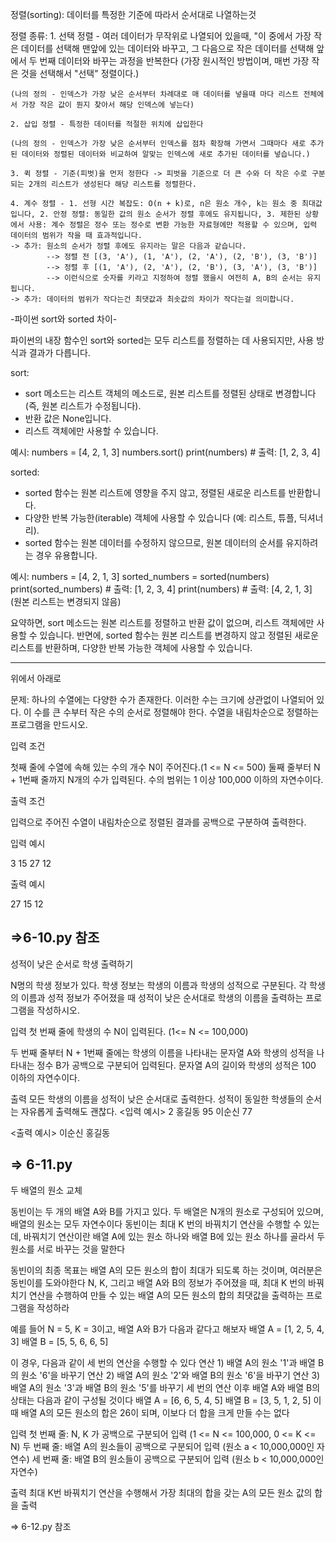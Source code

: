 정렬(sorting): 데이터를 특정한 기준에 따라서 순서대로 나열하는것

정렬 종류:
    1. 선택 정렬 - 여러 데이터가 무작위로 나열되어 있을때, "이 중에서 가장 작은 데이터를 선택해 맨앞에 있는 데이터와 바꾸고, 그 다음으로 작은 데이터를 선택해 앞에서 두 번째 데이터와 바꾸는 과정을 반복한다 (가장 원시적인 방법이며, 매번 가장 작은 것을 선택해서 "선택" 정렬이다.)
    
    (나의 정의 - 인덱스가 가장 낮은 순서부터 차례대로 매 데이터를 넣을때 마다 리스트 전체에서 가장 작은 값이 뭔지 찾아서 해당 인덱스에 넣는다)

    2. 삽입 정렬 - 특정한 데이터를 적절한 위치에 삽입한다

    (나의 정의 - 인덱스가 가장 낮은 순서부터 인덱스를 점차 확장해 가면서 그때마다 새로 추가된 데이터와 정렬된 데이터와 비교하여 알맞는 인덱스에 새로 추가된 데이터를 넣습니다.)

    3. 퀵 정렬 - 기준(피벗)을 먼저 정한다 -> 피벗을 기준으로 더 큰 수와 더 작은 수로 구분되는 2개의 리스트가 생성된다 해당 리스트를 정렬한다.

    4. 계수 정렬 - 1. 선형 시간 복잡도: O(n + k)로, n은 원소 개수, k는 원소 중 최대값입니다, 2. 안정 정렬: 동일한 값의 원소 순서가 정렬 후에도 유지됩니다, 3. 제한된 상황에서 사용: 계수 정렬은 정수 또는 정수로 변환 가능한 자료형에만 적용할 수 있으며, 입력 데이터의 범위가 작을 때 효과적입니다.
    -> 추가: 원소의 순서가 정렬 후에도 유지라는 말은 다음과 같습니다.
            --> 정렬 전 [(3, 'A'), (1, 'A'), (2, 'A'), (2, 'B'), (3, 'B')]
            --> 정렬 후 [(1, 'A'), (2, 'A'), (2, 'B'), (3, 'A'), (3, 'B')]
            --> 이런식으로 숫자를 키라고 지정하여 정렬 했을시 여전히 A, B의 순서는 유지됩니다.
    -> 추가: 데이터의 범위가 작다는건 최댓값과 최솟값의 차이가 작다는걸 의미합니다.


-파이썬 sort와 sorted 차이-

파이썬의 내장 함수인 sort와 sorted는 모두 리스트를 정렬하는 데 사용되지만, 사용 방식과 결과가 다릅니다.

sort:
* sort 메소드는 리스트 객체의 메소드로, 원본 리스트를 정렬된 상태로 변경합니다(즉, 원본 리스트가 수정됩니다).
* 반환 값은 None입니다.
* 리스트 객체에만 사용할 수 있습니다.

예시:
    numbers = [4, 2, 1, 3]
    numbers.sort()
    print(numbers)  # 출력: [1, 2, 3, 4]

sorted:
* sorted 함수는 원본 리스트에 영향을 주지 않고, 정렬된 새로운 리스트를 반환합니다.
* 다양한 반복 가능한(iterable) 객체에 사용할 수 있습니다 (예: 리스트, 튜플, 딕셔너리).
* sorted 함수는 원본 데이터를 수정하지 않으므로, 원본 데이터의 순서를 유지하려는 경우 유용합니다.

예시:
    numbers = [4, 2, 1, 3]
    sorted_numbers = sorted(numbers)
    print(sorted_numbers)  # 출력: [1, 2, 3, 4]
    print(numbers)  # 출력: [4, 2, 1, 3] (원본 리스트는 변경되지 않음)

요약하면, sort 메소드는 원본 리스트를 정렬하고 반환 값이 없으며, 리스트 객체에만 사용할 수 있습니다. 반면에, sorted 함수는 원본 리스트를 변경하지 않고 정렬된 새로운 리스트를 반환하며, 다양한 반복 가능한 객체에 사용할 수 있습니다.

----------------------------------------------------------------
위에서 아래로

문제: 하나의 수열에는 다양한 수가 존재한다. 이러한 수는 크기에 상관없이 나열되어 있다. 이 수를 큰 수부터 작은 수의 순서로 정렬해야 한다. 수열을 내림차순으로 정렬하는 프로그램을 만드시오.

입력 조건

첫째 줄에 수열에 속해 있는 수의 개수 N이 주어진다.(1 <= N <= 500)
둘째 줄부터 N + 1번째 줄까지 N개의 수가 입력된다.
수의 범위는 1 이상 100,000 이하의 자연수이다.

출력 조건

입력으로 주어진 수열이 내림차순으로 정렬된 결과를 공백으로 구분하여 출력한다.

입력 예시

3
15
27
12

출력 예시

27 15 12

=>6-10.py 참조
----------------------------------------------------------------
성적이 낮은 순서로 학생 출력하기

N명의 학생 정보가 있다. 학생 정보는 학생의 이름과 학생의 성적으로 구분된다. 각 학생의 이름과 성적 정보가 주어졌을 때 성적이 낮은 순서대로 학생의 이름을 출력하는 프로그램을 작성하시오.

입력
첫 번째 줄에 학생의 수 N이 입력된다. (1<= N <= 100,000)

두 번째 줄부터 N + 1번째 줄에는 학생의 이름을 나타내는 문자열 A와 학생의 성적을 나타내는 정수 B가 공백으로 구분되어 입력된다. 문자열 A의 길이와 학생의 성적은 100 이하의 자연수이다.

출력
모든 학생의 이름을 성적이 낮은 순서대로 출력한다. 성적이 동일한 학생들의 순서는 자유롭게 출력해도 괜찮다.
<입력 예시>
2
홍길동 95
이순신 77

<출력 예시>
이순신 홍길동

=> 6-11.py
----------------------------------------------------------------
두 배열의 원소 교체

동빈이는 두 개의 배열 A와 B를 가지고 있다. 두 배열은 N개의 원소로 구성되어 있으며, 배열의 원소는 모두 자연수이다
동빈이는 최대 K 번의 바꿔치기 연산을 수행할 수 있는데, 바꿔치기 연산이란 배열 A에 있는 원소 하나와 배열 B에 있는 원소 하나를 골라서 두 원소를 서로 바꾸는 것을 말한다

동빈이의 최종 목표는 배열 A의 모든 원소의 합이 최대가 되도록 하는 것이며, 여러분은 동빈이를 도와야한다
N, K, 그리고 배열 A와 B의 정보가 주어졌을 때, 최대 K 번의 바꿔치기 연산을 수행하여 만들 수 있는 배열 A의 모든 원소의 합의 최댓값을 출력하는 프로그램을 작성하라

예를 들어 N = 5, K = 3이고, 배열 A와 B가 다음과 같다고 해보자
배열 A = [1, 2, 5, 4, 3]
배열 B = [5, 5, 6, 6, 5]

이 경우, 다음과 같이 세 번의 연산을 수행할 수 있다
연산 1) 배열 A의 원소 '1'과 배열 B의 원소 '6'을 바꾸기
연산 2) 배열 A의 원소 '2'와 배열 B의 원소 '6'을 바꾸기
연산 3) 배열 A의 원소 '3'과 배열 B의 원소 '5'를 바꾸기
세 번의 연산 이후 배열 A와 배열 B의 상태는 다음과 같이 구성될 것이다
배열 A = [6, 6, 5, 4, 5]
배열 B = [3, 5, 1, 2, 5]
이때 배열 A의 모든 원소의 합은 26이 되며, 이보다 더 합을 크게 만들 수는 없다

입력
첫 번째 줄: N, K 가 공백으로 구분되어 입력 (1 <= N <= 100,000, 0 <= K <= N)
두 번째 줄: 배열 A의 원소들이 공백으로 구분되어 입력 (원소 a < 10,000,000인 자연수)
세 번째 줄: 배열 B의 원소들이 공백으로 구분되어 입력 (원소 b < 10,000,000인 자연수)

출력
최대 K번 바꿔치기 연산을 수행해서 가장 최대의 합을 갖는 A의 모든 원소 값의 합을 출력

=> 6-12.py 참조